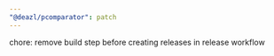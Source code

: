 ```yaml
---
"@deazl/pcomparator": patch
---
```


chore: remove build step before creating releases in release workflow
